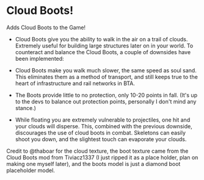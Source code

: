 # Cloud Boots!

Adds Cloud Boots to the Game!

* Cloud Boots give you the ability to walk in the air on a trail of clouds. Extremely useful for building large structures later on in your world. To counteract and balance the Cloud Boots, a couple of downsides have been implemented:

* Cloud Boots make you walk much slower, the same speed as soul sand. This eliminates them as a method of transport, and still keeps true to the heart of infrastructure and rail networks in BTA. 

* The Boots provide little to no protection, only 10-20 points in fall. (It's up to the devs to balance out protection points, personally I don't mind any stance.)

* While floating you are extremely vulnerable to projectiles, one hit and your clouds will disperse. This, combined with the previous downside, discourages the use of cloud boots in combat. Skeletons can easily shoot you down, and the slightest touch can evaporate your clouds.

Credit to @thaboar for the cloud texture, 
the boot texture came from the Cloud Boots mod from Tiviacz1337 
(I just ripped it as a place holder, plan on making one myself later), 
and the boots model is just a diamond boot placeholder model.
